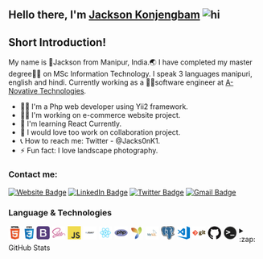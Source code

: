 ## Hello there, I'm [Jackson Konjengbam](https://jackportfolio.ga) <img src="https://user-images.githubusercontent.com/1303154/88677602-1635ba80-d120-11ea-84d8-d263ba5fc3c0.gif" width="28px" alt="hi">

## Short Introduction!

My name is 🧑Jackson from Manipur, India.🌏 I have completed my master degree👨‍🎓 on MSc Information Technology. I speak 3 languages manipuri, english and hindi. Currently working as a 👨‍💻software engineer at [A-Novative Technologies](https://www.anovativetech.com/?fbclid=IwAR31sQ0n91OIXf6uCmIJKKfMaotNg30jv9N_W07I1LNSjhJiOG5GuWahtO4).

- 👨‍💻 I'm a Php web developer using Yii2 framework.
- 👷‍♂️ I'm working on e-commerce website project.
- 📖 I'm learning React Currently.
- 🔧 I would love too work on collaboration project.
- 📞 How to reach me: Twitter - @Jacks0nK1.
- ⚡ Fun fact: I love  landscape photography.

### Contact me:

[![Website Badge](https://img.shields.io/badge/-Portfolio-8E44AD?style=flat)](https://jackportfolio.ga) 
[![LinkedIn Badge](https://img.shields.io/badge/-Jackson%20Konjengbam-1ca0f1?style=flat&labelColor=1ca0f1&logo=linkedin&logoColor=white&link=https://twitter.com/Jacks0nK1)](https://linkedin.com/in/jackson-konjengbam/)
[![Twitter Badge](https://img.shields.io/badge/-@Jacks0nK1-1ca0f1?style=flat&labelColor=1ca0f1&logo=twitter&logoColor=white&link=https://twitter.com/Jacks0nK1)](https://twitter.com/intent/follow?original_referer=https://github.com/JacksonK52&screen_name=Jacks0nK1) 
[![Gmail Badge](https://img.shields.io/badge/-jacksonkonjengbam-c0392b?style=flat&labelColor=c0392b&logo=gmail&logoColor=white)](mailto:islempenywis@gmail.com)

### Language & Technologies

<img align="left" alt="HTML5" width="26px" style="margin-right: 2px" src="https://raw.githubusercontent.com/github/explore/80688e429a7d4ef2fca1e82350fe8e3517d3494d/topics/html/html.png" />
<img align="left" alt="CSS3" width="26px" style="margin-right: 2px" src="https://raw.githubusercontent.com/github/explore/80688e429a7d4ef2fca1e82350fe8e3517d3494d/topics/css/css.png" /> 
<img align="left" alt="Bootstrap" width="26px" style="margin-right: 5px" src="https://raw.githubusercontent.com/github/explore/80688e429a7d4ef2fca1e82350fe8e3517d3494d/topics/bootstrap/bootstrap.png" />
<img align="left" alt="Sass" width="26px" style="margin-right: 5px" src="https://raw.githubusercontent.com/github/explore/80688e429a7d4ef2fca1e82350fe8e3517d3494d/topics/sass/sass.png" />
<img align="left" alt="JavaScript" width="26px" style="margin-right: 5px" src="https://raw.githubusercontent.com/github/explore/80688e429a7d4ef2fca1e82350fe8e3517d3494d/topics/javascript/javascript.png" />
<img align="left" alt="JQuery" width="26px" style="margin-right: 5px" src="https://raw.githubusercontent.com/github/explore/80688e429a7d4ef2fca1e82350fe8e3517d3494d/topics/jquery/jquery.png" />
<img align="left" alt="React" width="26px" style="margin-right: 5px" src="https://raw.githubusercontent.com/github/explore/80688e429a7d4ef2fca1e82350fe8e3517d3494d/topics/react/react.png" />
<img align="left" alt="Php" width="26px" style="margin-right: 5px" src="https://raw.githubusercontent.com/github/explore/80688e429a7d4ef2fca1e82350fe8e3517d3494d/topics/php/php.png" />
<img align="left" alt="Yii2" width="26px" style="margin-right: 5px" src="https://raw.githubusercontent.com/github/explore/80688e429a7d4ef2fca1e82350fe8e3517d3494d/topics/yii/yii.png" />
<img align="left" alt="MySql" width="26px" style="margin-right: 5px" src="https://raw.githubusercontent.com/github/explore/80688e429a7d4ef2fca1e82350fe8e3517d3494d/topics/mysql/mysql.png" />
<img align="left" alt="Postgresql" width="26px" style="margin-right: 5px" src="https://raw.githubusercontent.com/github/explore/80688e429a7d4ef2fca1e82350fe8e3517d3494d/topics/postgresql/postgresql.png" />
<img align="left" alt="vscode" width="26px" style="margin-right: 5px" src="https://raw.githubusercontent.com/github/explore/80688e429a7d4ef2fca1e82350fe8e3517d3494d/topics/visual-studio-code/visual-studio-code.png" />
<img align="left" alt="Git" width="26px" style="margin-right: 5px" src="https://raw.githubusercontent.com/github/explore/80688e429a7d4ef2fca1e82350fe8e3517d3494d/topics/git/git.png" />
<img align="left" alt="GitHub" width="26px" style="margin-right: 5px" src="https://raw.githubusercontent.com/github/explore/78df643247d429f6cc873026c0622819ad797942/topics/github/github.png" />
<img align="left" alt="Terminal" width="26px" style="margin-right: 5px" src="https://raw.githubusercontent.com/github/explore/80688e429a7d4ef2fca1e82350fe8e3517d3494d/topics/terminal/terminal.png" />

<details>
  <summary>:zap: GitHub Stats</summary>

  <img align="left" alt="Jackson K's GitHub Stats" src="https://github-readme-stats.Jacks0nK52.vercel.app/api?username=Jacks0nK52&show_icons=true&hide_border=true" />

</details>